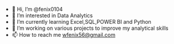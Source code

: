 - 👋 Hi, I’m @fenix0104
- 👀 I’m interested in Data Analytics
- 🌱 I’m currently learning Excel,SQL,POWER BI and Python
- 💞️ I’m working on various projects to improve my analytical skills
- 📫 How to reach me wfenix56@gmail.com

<!---
fenix0104/fenix0104 is a ✨ special ✨ repository because its `README.md` (this file) appears on your GitHub profile.
You can click the Preview link to take a look at your changes.
--->
